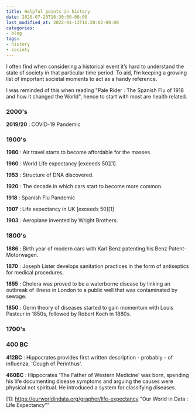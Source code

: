 ```yaml
---
title: Helpful points in history
date: 2020-07-20T16:30:00-00:00
last_modified_at: 2022-01-13T16:20:02-00:00
categories: 
- blog
tags:
- history
- society
---
```


I often find when considering a historical event it’s hard to understand the state of society in that particular time period. To aid, I’m keeping a growing list of important societal moments to act as a handy reference. 

I was reminded of this when reading "Pale Rider : The Spanish Flu of 1918 and how it changed the World", hence to start with most are health related.

### 2000's

**2019/20** : COVID-19 Pandemic

### 1900's

**1980** : Air travel starts to become affordable for the masses.

**1960** : World Life expectancy [exceeds 50][1] 

**1953** : Structure of DNA discovered.

**1920** : The decade in which cars start to become more common.

**1918** : Spanish Flu Pandemic

**1907** : Life expectancy in UK [exceeds 50][1]

**1903** : Aeroplane invented by Wright Brothers.

### 1800's

**1886** : Birth year of modern cars with Karl Benz patenting his Benz Patent-Motorwagen.

**1870** : Joseph Lister develops sanitation practices in the form of antiseptics for medical procedures.

**1855** : Cholera was proved to be a waterborne disease by linking an outbreak of illness in London to a public well that was contaminated by sewage. 

**1850** : Germ theory of diseases started to gain momentum with Louis Pasteur in 1850s, followed by Robert Koch in 1880s. 

### 1700's


### 400 BC

**412BC** : Hippocrates provides first written description - probably - of influenza, 'Cough of Perinthus'.

**460BC** : Hippocrates 'The Father of Western Medicine' was born, spending his life documenting disease symptoms and arguing the causes were physical not spiritual. He introduced a system for classifying diseases.



[1]: <https://ourworldindata.org/grapher/life-expectancy> "Our World in Data : Life Expectancy""

